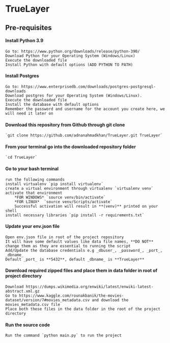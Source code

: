 # TrueLayer

## Pre-requisites

#### Install Python 3.9
	Go to: https://www.python.org/downloads/release/python-390/
	Download Python for your Operating System (Windows/Linux)
	Execute the downloaded file
	Install Python with default options (ADD PYTHON TO PATH)

#### Install Postgres
	Go to: https://www.enterprisedb.com/downloads/postgres-postgresql-downloads
	Download postgres for your Operating System (Windows/Linux). 
	Execute the downloaded file
	Install the database with default options
	Remember the password and username for the account you create here, we will need it later on

#### Download this repository from Github through git clone
	`git clone https://github.com/adnanahmadkhan/TrueLayer.git TrueLayer`

#### From your terminal go into the downloaded repository folder
	`cd TrueLayer`

#### Go to your bash terminal
	run the following commands 
	install virtualenv `pip install virtualenv`
	create a virtual environment through virtualenv `virtualenv venv`
	activate that environment 
		*FOR WINDOWS* `source venv/bin/activate`  
		*FOR LINUX*  `source venv/Scripts/activate`
		Successful activation will result in **(venv)** printed on your shell
	install necessary libraries `pip install -r requirements.txt`


#### Update your env.json file
	Open env.json file in root of the project repository
	It will have some default values like data file names, **DO NOT** change them as they are essential to running the script
	Add/Update the database credentials e.g _dbuser_, _password_, _port_, _dbname_
	Default _port_ is **5432**, default _dbname_ is **TrueLayer**

#### Download required zipped files and place them in data folder in root of project directory
	Download https://dumps.wikimedia.org/enwiki/latest/enwiki-latest-abstract.xml.gz
	Go to https://www.kaggle.com/rounakbanik/the-movies-dataset/version/7#movies_metadata.csv and download the movies_metadata.csv file
	Place both these files in the data folder in the root of the project directory

#### Run the source code
	Run the command `python main.py` to run the project